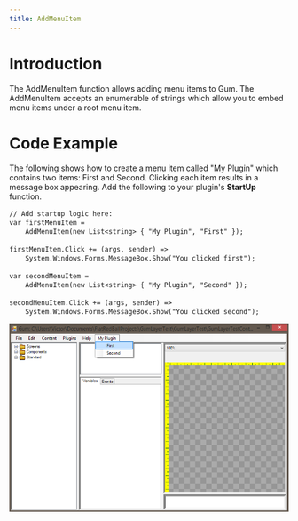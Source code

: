 ```yaml
---
title: AddMenuItem
---
```


# Introduction 
The AddMenuItem function allows adding menu items to Gum.  The AddMenuItem accepts an enumerable of strings which allow you to embed menu items under a root menu item. 

# Code Example

The following shows how to create a menu item called "My Plugin" which contains two items: First and Second.  Clicking each item results in a message box appearing.  Add the following to your plugin's **StartUp** function.

```
// Add startup logic here:
var firstMenuItem = 
    AddMenuItem(new List<string> { "My Plugin", "First" });

firstMenuItem.Click += (args, sender) => 
    System.Windows.Forms.MessageBox.Show("You clicked first");

var secondMenuItem =
    AddMenuItem(new List<string> { "My Plugin", "Second" });

secondMenuItem.Click += (args, sender) =>
    System.Windows.Forms.MessageBox.Show("You clicked second");
```

![](BeforeClickingFirstGum.png)